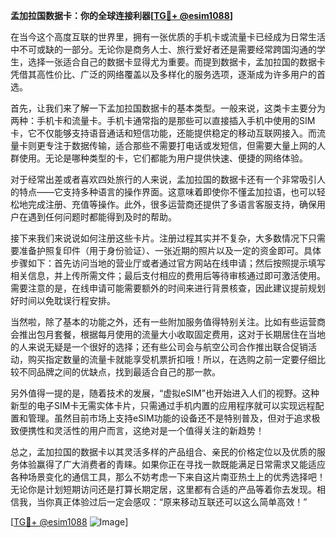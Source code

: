 **孟加拉国数据卡：你的全球连接利器[[TG💪+ @esim1088](https://t.me/s/esim1088)]**

在当今这个高度互联的世界里，拥有一张优质的手机卡或流量卡已经成为日常生活中不可或缺的一部分。无论你是商务人士、旅行爱好者还是需要经常跨国沟通的学生，选择一张适合自己的数据卡显得尤为重要。而提到数据卡，孟加拉国的数据卡凭借其高性价比、广泛的网络覆盖以及多样化的服务选项，逐渐成为许多用户的首选。

首先，让我们来了解一下孟加拉国数据卡的基本类型。一般来说，这类卡主要分为两种：手机卡和流量卡。手机卡通常指的是那些可以直接插入手机中使用的SIM卡，它不仅能够支持语音通话和短信功能，还能提供稳定的移动互联网接入。而流量卡则更专注于数据传输，适合那些不需要打电话或发短信，但需要大量上网的人群使用。无论是哪种类型的卡，它们都能为用户提供快速、便捷的网络体验。

对于经常出差或者喜欢四处旅行的人来说，孟加拉国的数据卡还有一个非常吸引人的特点——它支持多种语言的操作界面。这意味着即使你不懂孟加拉语，也可以轻松地完成注册、充值等操作。此外，很多运营商还提供了多语言客服支持，确保用户在遇到任何问题时都能得到及时的帮助。

接下来我们来说说如何注册这些卡片。注册过程其实并不复杂，大多数情况下只需要准备护照复印件（用于身份验证）、一张近期的照片以及一定的资金即可。具体步骤如下：首先访问当地的营业厅或者通过官方网站在线申请；然后按照提示填写相关信息，并上传所需文件；最后支付相应的费用后等待审核通过即可激活使用。需要注意的是，在线申请可能需要额外的时间来进行背景核查，因此建议提前规划好时间以免耽误行程安排。

当然啦，除了基本的功能之外，还有一些附加服务值得特别关注。比如有些运营商会推出包月套餐，根据每月使用的流量大小收取固定费用，这对于长期居住在当地的人来说无疑是一个很好的选择；还有些公司会与航空公司合作推出联合促销活动，购买指定数量的流量卡就能享受机票折扣哦！所以，在选购之前一定要仔细比较不同品牌之间的优缺点，找到最适合自己的那一款。

另外值得一提的是，随着技术的发展，“虚拟eSIM”也开始进入人们的视野。这种新型的电子SIM卡无需实体卡片，只需通过手机内置的应用程序就可以实现远程配置和管理。虽然目前市场上支持eSIM功能的设备还不是特别普及，但对于追求极致便携性和灵活性的用户而言，这绝对是一个值得关注的新趋势！

总之，孟加拉国的数据卡以其灵活多样的产品组合、亲民的价格定位以及优质的服务体验赢得了广大消费者的青睐。如果你正在寻找一款既能满足日常需求又能适应各种场景变化的通信工具，那么不妨考虑一下来自这片南亚热土上的优秀选择吧！无论你是计划短期访问还是打算长期定居，这里都有合适的产品等着你去发现。相信我，当你真正体验过后一定会感叹：“原来移动互联还可以这么简单高效！”

[[TG💪+ @esim1088](https://t.me/s/esim1088) ![Image](https://i.postimg.cc/4NQfJmqS/Snipaste-2025-05-13-00-14-12.png)]